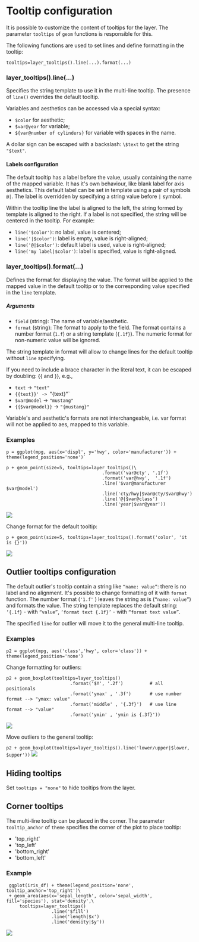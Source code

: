 # Tooltip configuration


It is possible to customize the content of tooltips for the layer. The parameter `tooltips` of `geom` functions is responsible for this.

The following functions are used to set lines and define formatting in the tooltip:

`tooltips=layer_tooltips().line(...).format(...)`


### layer_tooltips().line(...)
Specifies the string template to use it in the multi-line tooltip. The presence of `line()` overrides the default tooltip.

Variables and aesthetics can be accessed via a special syntax:
- `$color` for aesthetic;
- `$var@year` for variable;
- `${var@number of cylinders}` for variable with spaces in the name.

A dollar sign can be escaped with a backslash: `\$text` to get the string `"$text"`.


#### Labels configuration
The default tooltip has a label before the value, usually containing the name of the mapped variable.
It has it's own behaviour, like blank label for axis aesthetics. 
This default label can be set in template using a pair of symbols `@|`.
The label is overridden by specifying a string value before `|` symbol.

Within the tooltip line the label is aligned to the left, the string formed by template is aligned to the right.
If a label is not specified, the string will be centered in the tooltip. For example:


- `line('$color')`: no label, value is centered;
- `line('|$color')`: label is empty, value is right-aligned;
- `line('@|$color')`: default label is used, value is right-aligned;
- `line('my label|$color')`: label is specified, value is right-aligned.


### layer_tooltips().format(...)
Defines the format for displaying the value.
The format will be applied to the mapped value in the default tooltip or to the corresponding value specified in the `line` template.

##### Arguments

- `field` (string): The name of variable/aesthetic.
- `format` (string): The format to apply to the field. 
The format contains a number format (`1.f`) or a string template (`{.1f}`).
The numeric format for non-numeric value will be ignored.

The string template in format will allow to change lines for the default tooltip without `line` specifying.

If you need to include a brace character in the literal text, it can be escaped by doubling: {{ and }}, e.g.,
- `text` -> `"text"`
- `{{text}}' -> `"{text}"`
- `$var@model` -> `"mustang"`
- `{{$var@model}}` -> `"{mustang}"`

Variable's and aesthetic's formats are not interchangeable, i.e. var format will not be applied to aes, mapped to this variable.

    
### Examples

```
p = ggplot(mpg, aes(x='displ', y='hwy', color='manufacturer')) + theme(legend_position='none')` 

p + geom_point(size=5, tooltips=layer_tooltips()\
                                    .format('var@cty', '.1f')
                                    .format('var@hwy',  '.1f')
                                    .line('$var@manufacturer $var@model')
                                    .line('cty/hwy|$var@cty/$var@hwy')
                                    .line('@|$var@class')
                                    .line('year|$var@year'))
```
![](assets/tooltips_1.png)


Change format for the default tooltip:

`p + geom_point(size=5, tooltips=layer_tooltips().format('color', 'it is {}'))`

![](assets/tooltips_2.png)





## Outlier tooltips configuration

The default outlier's tooltip contain a string like `“name: value”`: there is no label and no alignment. 
It's possible to change formatting of it with `format` function. The number format (`'1.f'` ) leaves 
the string as is (`“name: value”`) and formats the value. The string template replaces the default string:
`‘{.1f}` - with `“value”`,  `‘format text {.1f}’` - with `“format text value”`.

The specified `line` for outlier will move it to the general multi-line tooltip.
   
    
### Examples

`p2 = ggplot(mpg, aes('class','hwy', color='class')) + theme(legend_position='none')` 
          
          
Change formatting for outliers:
```
p2 + geom_boxplot(tooltips=layer_tooltips()
                        .format('$Y', '.2f')          # all positionals
                        .format('ymax' , '.3f')       # use number format --> "ymax: value"
                        .format('middle' , '{.3f}')   # use line format --> "value"
                        .format('ymin' , 'ymin is {.3f}'))
```                        
![](assets/tooltips_3.png)

                  
Move outliers to the general tooltip:

`p2 + geom_boxplot(tooltips=layer_tooltips().line('lower/upper|$lower, $upper'))`
![](assets/tooltips_4.png)
                 


  
## Hiding tooltips     
Set `tooltips = "none"` to hide tooltips from the layer.
          

## Corner tooltips
The multi-line tooltip can be placed in the corner. 
The parameter `tooltip_anchor` of `theme` specifies the corner of the plot to place tooltip:
- 'top_right' 
- 'top_left' 
- 'bottom_right' 
- 'bottom_left'
 
### Example
```
 ggplot(iris_df) + theme(legend_position='none', tooltip_anchor='top_right')\
 + geom_area(aes(x='sepal_length', color='sepal_width', fill='species'), stat='density',\
     tooltips=layer_tooltips()
                 .line('$fill')
                 .line('length|$x')
                 .line('density|$y'))
```                 
 ![](assets/tooltips_5.png)